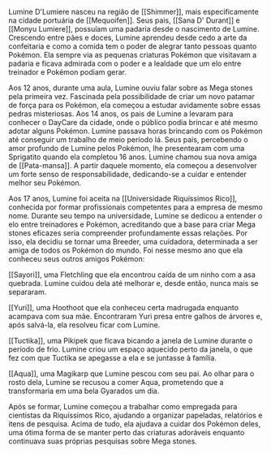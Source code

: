 Lumine D'Lumiere nasceu na região de [[Shimmer]], mais especificamente na cidade portuária de [[Mequoifen]]. Seus pais, [[Sana D' Durant]] e [[Monyu Lumiere]], possuíam uma padaria desde o nascimento de Lumine. Crescendo entre pães e doces, Lumine aprendeu desde cedo a arte da confeitaria e como a comida tem o poder de alegrar tanto pessoas quanto Pokémon. Ela sempre via as pequenas criaturas Pokémon que visitavam a padaria e ficava admirada com o poder e a lealdade que um elo entre treinador e Pokémon podiam gerar.

Aos 12 anos, durante uma aula, Lumine ouviu falar sobre as Mega stones pela primeira vez. Fascinada pela possibilidade de criar um novo patamar de força para os Pokémon, ela começou a estudar avidamente sobre essas pedras misteriosas. Aos 14 anos, os pais de Lumine a levaram para conhecer o DayCare da cidade, onde o público podia brincar e até mesmo adotar alguns Pokémon. Lumine passava horas brincando com os Pokémon até conseguir um trabalho de meio período lá. Seus pais, percebendo o amor profundo de Lumine pelos Pokémon, lhe presentearam com uma Sprigatito quando ela completou 16 anos. Lumine chamou sua nova amiga de [[Pata-mansa]]. A partir daquele momento, ela começou a desenvolver um forte senso de responsabilidade, dedicando-se a cuidar e entender melhor seu Pokémon.

Aos 17 anos, Lumine foi aceita na [[Universidade Riquíssimos Rico]], conhecida por formar profissionais competentes para a empresa de mesmo nome. Durante seu tempo na universidade, Lumine se dedicou a entender o elo entre treinadores e Pokémon, acreditando que a base para criar Mega stones eficazes seria compreender profundamente essas relações. Por isso, ela decidiu se tornar uma Breeder, uma cuidadora, determinada a ser amiga de todos os Pokémon do mundo. Foi nesse mesmo ano que ela conheceu seus outros amigos Pokémon:

[[Sayori]], uma Fletchling que ela encontrou caída de um ninho com a asa quebrada. Lumine cuidou dela até melhorar e, desde então, nunca mais se separaram.

[[Yuri]], uma Hoothoot que ela conheceu certa madrugada enquanto acampava com sua mãe. Encontraram Yuri presa entre galhos de árvores e, após salvá-la, ela resolveu ficar com Lumine.

[[Tuctika]], uma Pikipek que ficava bicando a janela de Lumine durante o período de frio. Lumine criou um espaço aquecido perto da janela, o que fez com que Tuctika se apegasse a ela e se juntasse à família.

[[Aqua]], uma Magikarp que Lumine pescou com seu pai. Ao olhar para o rosto dela, Lumine se recusou a comer Aqua, prometendo que a transformaria em uma bela Gyarados um dia.

Após se formar, Lumine começou a trabalhar como empregada para cientistas da Riquíssimos Rico, ajudando a organizar papeladas, relatórios e itens de pesquisa. Acima de tudo, ela ajudava a cuidar dos Pokémon deles, uma ótima forma de se manter perto das criaturas adoráveis enquanto continuava suas próprias pesquisas sobre Mega stones.